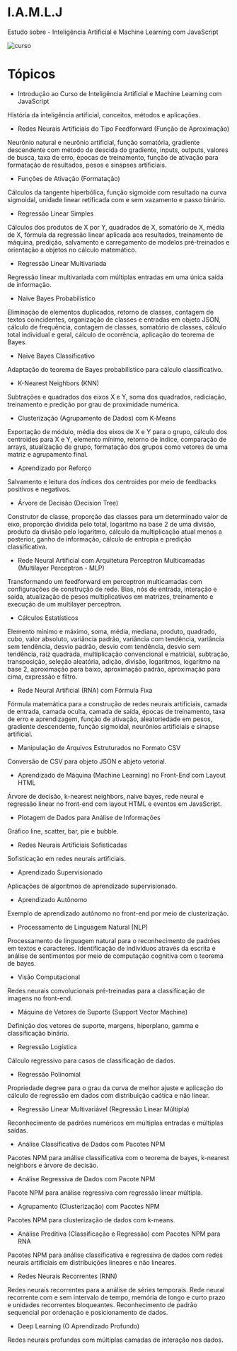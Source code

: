 # I.A.M.L.J
Estudo sobre - Inteligência Artificial e Machine Learning com JavaScript

![curso](https://user-images.githubusercontent.com/38336873/217972825-d353a06b-bb68-4e33-9250-3081f0014bac.png)

# Tópicos

* Introdução ao Curso de Inteligência Artificial e Machine Learning com JavaScript

História da inteligência artificial, conceitos, métodos e aplicações.



* Redes Neurais Artificiais do Tipo Feedforward (Função de Aproximação)

Neurônio natural e neurônio artificial, função somatória, gradiente descendente com método de descida do gradiente, inputs, outputs, valores de busca, taxa de erro, épocas de treinamento, função de ativação para formatação de resultados, pesos e sinapses artificiais.



* Funções de Ativação (Formatação)

Cálculos da tangente hiperbólica, função sigmoide com resultado na curva sigmoidal, unidade linear retificada com e sem vazamento e passo binário.



* Regressão Linear Simples

Cálculos dos produtos de X por Y, quadrados de X, somatório de X, média de X, fórmula da regressão linear aplicada aos resultados, treinamento de máquina, predição, salvamento e carregamento de modelos pré-treinados e orientação a objetos no cálculo matemático.



* Regressão Linear Multivariada

Regressão linear multivariada com múltiplas entradas em uma única saída de informação.



* Naive Bayes Probabilístico

Eliminação de elementos duplicados, retorno de classes, contagem de textos coincidentes, organização de classes e entradas em objeto JSON, cálculo de frequência, contagem de classes, somatório de classes, cálculo total individual e geral, cálculo de ocorrência, aplicação do teorema de Bayes.



* Naive Bayes Classificativo

Adaptação do teorema de Bayes probabilístico para cálculo classificativo.



* K-Nearest Neighbors (KNN)

Subtrações e quadrados dos eixos X e Y, soma dos quadrados, radiciação, treinamento e predição por grau de proximidade numérica.



* Clusterização (Agrupamento de Dados) com K-Means

Exportação de módulo, média dos eixos de X e Y para o grupo, cálculo dos centroides para X e Y, elemento mínimo, retorno de índice, comparação de arrays, atualização de grupo, formatação dos grupos como vetores de uma matriz e agrupamento final.



* Aprendizado por Reforço

Salvamento e leitura dos índices dos centroides por meio de feedbacks positivos e negativos.



* Árvore de Decisão (Decision Tree)

Construtor de classe, proporção das classes para um determinado valor de eixo, proporção dividida pelo total, logaritmo na base 2 de uma divisão, produto da divisão pelo logaritmo, cálculo da multiplicação atual menos a posterior, ganho de informação, cálculo de entropia e predição classificativa.



* Rede Neural Artificial com Arquitetura Perceptron Multicamadas (Multilayer Perceptron - MLP)

Transformando um feedforward em perceptron multicamadas com configurações de construção de rede. Bias, nós de entrada, interação e saída, atualização de pesos multiplicativos em matrizes, treinamento e execução de um multilayer perceptron.



* Cálculos Estatísticos

Elemento mínimo e máximo, soma, média, mediana, produto, quadrado, cubo, valor absoluto, variância padrão, variância com tendência, variância sem tendência, desvio padrão, desvio com tendência, desvio sem tendência, raiz quadrada, multiplicação convencional e matricial, subtração, transposição, seleção aleatória, adição, divisão, logaritmos, logaritmo na base 2, aproximação para baixo, aproximação padrão, aproximação para cima, expressão e filtro.



* Rede Neural Artificial (RNA) com Fórmula Fixa

Fórmula matemática para a construção de redes neurais artificiais, camada de entrada, camada oculta, camada de saída, épocas de treinamento, taxa de erro e aprendizagem, função de ativação, aleatoriedade em pesos, gradiente descendente, função sigmoidal, neurônios artificiais e sinapse artificial.



* Manipulação de Arquivos Estruturados no Formato CSV

Conversão de CSV para objeto JSON e abjeto vetorial.



* Aprendizado de Máquina (Machine Learning) no Front-End com Layout HTML

Árvore de decisão, k-nearest neighbors, naive bayes, rede neural e regressão linear no front-end com layout HTML e eventos em JavaScript.



* Plotagem de Dados para Análise de Informações

Gráfico line, scatter, bar, pie e bubble.



* Redes Neurais Artificiais Sofisticadas

Sofisticação em redes neurais artificiais.



* Aprendizado Supervisionado

Aplicações de algoritmos de aprendizado supervisionado.



* Aprendizado Autônomo

Exemplo de aprendizado autônomo no front-end por meio de clusterização.



* Processamento de Linguagem Natural (NLP)

Processamento de linguagem natural para o reconhecimento de padrões em textos e caracteres. Identificação de indivíduos através da escrita e análise de sentimentos por meio de computação cognitiva com o teorema de bayes.



* Visão Computacional

Redes neurais convolucionais pré-treinadas para a classificação de imagens no front-end.



* Máquina de Vetores de Suporte (Support Vector Machine)

Definição dos vetores de suporte, margens, hiperplano, gamma e classificação binária.



* Regressão Logística

Cálculo regressivo para casos de classificação de dados.



* Regressão Polinomial

Propriedade degree para o grau da curva de melhor ajuste e aplicação do cálculo de regressão em dados com distribuição caótica e não linear.



* Regressão Linear Multivariável (Regressão Linear Múltipla)

Reconhecimento de padrões numéricos em múltiplas entradas e múltiplas saídas.



* Análise Classificativa de Dados com Pacotes NPM

Pacotes NPM para análise classificativa com o teorema de bayes, k-nearest neighbors e árvore de decisão.



* Análise Regressiva de Dados com Pacote NPM

Pacote NPM para análise regressiva com regressão linear múltipla.



* Agrupamento (Clusterização) com Pacotes NPM

Pacotes NPM para clusterização de dados com k-means.



* Análise Preditiva (Classificação e Regressão) com Pacotes NPM para RNA

Pacotes NPM para análise classificativa e regressiva de dados com redes neurais artificiais em distribuições lineares e não lineares.



* Redes Neurais Recorrentes (RNN)

Redes neurais recorrentes para a análise de séries temporais. Rede neural recorrente com e sem intervalo de tempo, memória de longo e curto prazo e unidades recorrentes bloqueantes. Reconhecimento de padrão sequencial por ordenação e posicionamento de dados.



* Deep Learning (O Aprendizado Profundo)

Redes neurais profundas com múltiplas camadas de interação nos dados.
